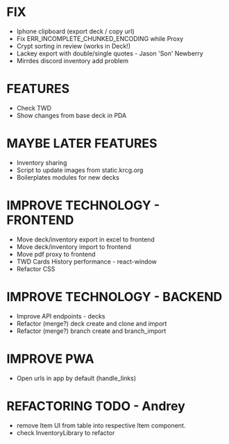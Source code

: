 # FIX
- Iphone clipboard (export deck / copy url)
- Fix ERR_INCOMPLETE_CHUNKED_ENCODING while Proxy
- Crypt sorting in review (works in Deck!)
- Lackey export with double/single quotes - Jason 'Son' Newberry
- Mirrdes discord inventory add problem

# FEATURES
- Check TWD
- Show changes from base deck in PDA

# MAYBE LATER FEATURES
- Inventory sharing
- Script to update images from static.krcg.org
- Boilerplates modules for new decks

# IMPROVE TECHNOLOGY - FRONTEND
- Move deck/inventory export in excel to frontend
- Move deck/inventory import to frontend
- Move pdf proxy to frontend
- TWD Cards History performance - react-window
- Refactor CSS

# IMPROVE TECHNOLOGY - BACKEND
- Improve API endpoints - decks
- Refactor (merge?) deck create and clone and import
- Refactor (merge?) branch create and branch_import

# IMPROVE PWA
- Open urls in app by default (handle_links)

# REFACTORING TODO - Andrey
- remove Item UI from table into respective Item component.
- check InventoryLibrary to refactor
